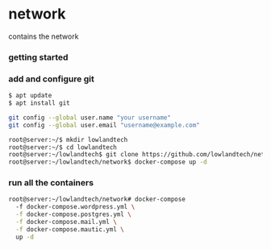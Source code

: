 # network
contains the network

### getting started

### add and configure git

```bash
$ apt update
$ apt install git
```

```bash
git config --global user.name "your username"
git config --global user.email "username@example.com"
```

```bash
root@server:~/$ mkdir lowlandtech
root@server:~/$ cd lowlandtech
root@server:~/lowlandtech$ git clone https://github.com/lowlandtech/network
root@server:~/lowlandtech/network$ docker-compose up -d
```

### run all the containers

```bash
root@server:~/lowlandtech/network# docker-compose
  -f docker-compose.wordpress.yml \
  -f docker-compose.postgres.yml \
  -f docker-compose.mail.yml \
  -f docker-compose.mautic.yml \
  up -d
```
